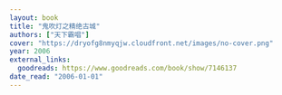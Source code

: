 ```yaml
---
layout: book
title: "鬼吹灯之精绝古城"
authors: ["天下霸唱"]
cover: "https://dryofg8nmyqjw.cloudfront.net/images/no-cover.png"
year: 2006
external_links:
  goodreads: https://www.goodreads.com/book/show/7146137
date_read: "2006-01-01"
---
```

